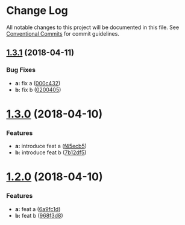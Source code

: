 # Change Log

All notable changes to this project will be documented in this file.
See [Conventional Commits](https://conventionalcommits.org) for commit guidelines.

<a name="1.3.1"></a>
## [1.3.1](https://github.com/pigcan/commitizen-with-lerna/compare/v1.3.0...v1.3.1) (2018-04-11)


### Bug Fixes

* **a:** fix a ([000c432](https://github.com/pigcan/commitizen-with-lerna/commit/000c432))
* **b:** fix b ([0200405](https://github.com/pigcan/commitizen-with-lerna/commit/0200405))




<a name="1.3.0"></a>
# [1.3.0](https://github.com/pigcan/commitizen-with-lerna/compare/v1.2.0...v1.3.0) (2018-04-10)


### Features

* **a:** introduce feat a ([f45ecb5](https://github.com/pigcan/commitizen-with-lerna/commit/f45ecb5))
* **b:** introduce feat b ([7b12df5](https://github.com/pigcan/commitizen-with-lerna/commit/7b12df5))




<a name="1.2.0"></a>
# [1.2.0](https://github.com/pigcan/commitizen-with-lerna/compare/v1.0.0...v1.2.0) (2018-04-10)


### Features

* **a:** feat a ([6a9fc1d](https://github.com/pigcan/commitizen-with-lerna/commit/6a9fc1d))
* **b:** feat b ([968f3d8](https://github.com/pigcan/commitizen-with-lerna/commit/968f3d8))
